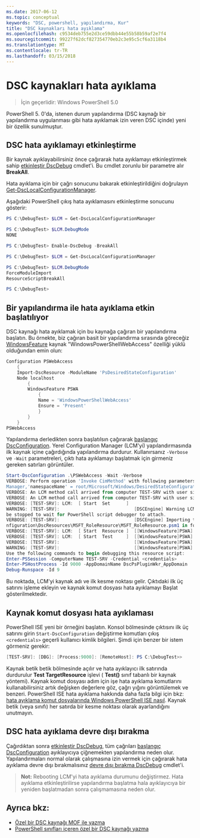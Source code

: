 ```yaml
---
ms.date: 2017-06-12
ms.topic: conceptual
keywords: "DSC, powershell, yapılandırma, Kur"
title: "DSC kaynakları hata ayıklama"
ms.openlocfilehash: c9534deb755e2d3ce59dbb44e55b58b59af2e7f4
ms.sourcegitcommit: 99227f62dcf827354770eb2c3e95c5cf6a3118b4
ms.translationtype: MT
ms.contentlocale: tr-TR
ms.lasthandoff: 03/15/2018
---
```

# <a name="debugging-dsc-resources"></a>DSC kaynakları hata ayıklama

> İçin geçerlidir: Windows PowerShell 5.0

PowerShell 5. 0'da, istenen durum yapılandırma (DSC kaynağı bir yapılandırma uygulanması gibi hata ayıklamak izin veren DSC içinde) yeni bir özellik sunulmuştur.

## <a name="enabling-dsc-debugging"></a>DSC hata ayıklamayı etkinleştirme
Bir kaynak ayıklayabilirsiniz önce çağırarak hata ayıklamayı etkinleştirmek sahip [etkinleştir DscDebug](https://technet.microsoft.com/library/mt517870.aspx) cmdlet'i. Bu cmdlet zorunlu bir parametre alır **BreakAll**. 

Hata ayıklama için bir çağrı sonucunu bakarak etkinleştirildiğini doğrulayın [Get-DscLocalConfigurationManager](https://technet.microsoft.com/library/dn407378.aspx).

Aşağıdaki PowerShell çıkış hata ayıklamasını etkinleştirme sonucunu gösterir:


```powershell
PS C:\DebugTest> $LCM = Get-DscLocalConfigurationManager

PS C:\DebugTest> $LCM.DebugMode
NONE

PS C:\DebugTest> Enable-DscDebug -BreakAll

PS C:\DebugTest> $LCM = Get-DscLocalConfigurationManager

PS C:\DebugTest> $LCM.DebugMode
ForceModuleImport
ResourceScriptBreakAll

PS C:\DebugTest>
```


## <a name="starting-a-configuration-with-debug-enabled"></a>Bir yapılandırma ile hata ayıklama etkin başlatılıyor
DSC kaynağı hata ayıklamak için bu kaynağa çağıran bir yapılandırma başlatın. Bu örnekte, biz çağıran basit bir yapılandırma sırasında göreceğiz [WindowsFeature](windowsfeatureResource.md) kaynak "WindowsPowerShellWebAccess" özelliği yüklü olduğundan emin olun:

```powershell
Configuration PSWebAccess
    {
    Import-DscResource -ModuleName 'PsDesiredStateConfiguration'
    Node localhost
        {
        WindowsFeature PSWA
            {
            Name = 'WindowsPowerShellWebAccess'
            Ensure = 'Present'
            }
        }
    }
PSWebAccess
```
Yapılandırma derledikten sonra başlatılsın çağırarak [başlangıç DscConfiguration](https://technet.microsoft.com/library/dn521623.aspx). Yerel Configuration Manager (LCM'yi) yapılandırmasında ilk kaynak içine çağırdığında yapılandırma durdurur. Kullanırsanız `-Verbose` ve `-Wait` parametreleri, çıktı hata ayıklamayı başlatmak için girmeniz gereken satırları görüntüler.

```powershell
Start-DscConfiguration .\PSWebAccess -Wait -Verbose
VERBOSE: Perform operation 'Invoke CimMethod' with following parameters, ''methodName' = SendConfigurationApply,'className' = MSFT_DSCLocalConfiguration
Manager,'namespaceName' = root/Microsoft/Windows/DesiredStateConfiguration'.
VERBOSE: An LCM method call arrived from computer TEST-SRV with user sid S-1-5-21-2127521184-1604012920-1887927527-108583.
VERBOSE: An LCM method call arrived from computer TEST-SRV with user sid S-1-5-21-2127521184-1604012920-1887927527-108583.
VERBOSE: [TEST-SRV]: LCM:  [ Start  Set      ]
WARNING: [TEST-SRV]:                            [DSCEngine] Warning LCM is in Debug 'ResourceScriptBreakAll' mode.  Resource script processing will 
be stopped to wait for PowerShell script debugger to attach.
VERBOSE: [TEST-SRV]:                            [DSCEngine] Importing the module C:\WINDOWS\system32\WindowsPowerShell\v1.0\Modules\PSDesiredStateCo
nfiguration\DscResources\MSFT_RoleResource\MSFT_RoleResource.psm1 in force mode.
VERBOSE: [TEST-SRV]: LCM:  [ Start  Resource ]  [[WindowsFeature]PSWA]
VERBOSE: [TEST-SRV]: LCM:  [ Start  Test     ]  [[WindowsFeature]PSWA]
VERBOSE: [TEST-SRV]:                            [[WindowsFeature]PSWA] Importing the module MSFT_RoleResource in force mode.
WARNING: [TEST-SRV]:                            [[WindowsFeature]PSWA] Resource is waiting for PowerShell script debugger to attach. 
Use the following commands to begin debugging this resource script:
Enter-PSSession -ComputerName TEST-SRV -Credential <credentials>
Enter-PSHostProcess -Id 9000 -AppDomainName DscPsPluginWkr_AppDomain
Debug-Runspace -Id 9
```
Bu noktada, LCM'yi kaynak adı ve ilk kesme noktası gelir. Çıktıdaki ilk üç satırını işleme ekleyin ve kaynak komut dosyası hata ayıklamayı Başlat gösterilmektedir.

## <a name="debugging-the-resource-script"></a>Kaynak komut dosyası hata ayıklaması

PowerShell ISE yeni bir örneğini başlatın. Konsol bölmesinde çıktısını ilk üç satırını girin `Start-DscConfiguration` değiştirme komutları çıkış `<credentials>` geçerli kullanıcı kimlik bilgileri. Şimdi için benzer bir istem görmeniz gerekir:

```powershell
[TEST-SRV]: [DBG]: [Process:9000]: [RemoteHost]: PS C:\DebugTest>>
```

Kaynak betik betik bölmesinde açılır ve hata ayıklayıcı ilk satırında durdurulur **Test TargetResource** işlevi ( **Test()** sınıf tabanlı bir kaynak yöntemi).
Kaynak komut dosyası adım için işe hata ayıklama komutlarını kullanabilirsiniz artık değişken değerlere göz, çağrı yığını görüntülemek ve benzeri. PowerShell ISE hata ayıklama hakkında daha fazla bilgi için bkz: [hata ayıklama komut dosyalarında Windows PowerShell ISE nasıl](https://technet.microsoft.com/en-us/library/dd819480.aspx). Kaynak betik (veya sınıfı) her satırda bir kesme noktası olarak ayarlandığını unutmayın.

## <a name="disabling-dsc-debugging"></a>DSC hata ayıklama devre dışı bırakma

Çağırdıktan sonra [etkinleştir DscDebug](https://technet.microsoft.com/library/mt517870.aspx), tüm çağrıları [başlangıç DscConfiguration](https://technet.microsoft.com/library/dn521623.aspx) ayıklayıcıya çiğnemekten yapılandırma neden olur. Yapılandırmaları normal olarak çalışmasına izin vermek için çağırarak hata ayıklama devre dışı bırakmalısınız [devre dışı bırakma DscDebug](https://technet.microsoft.com/en-us/library/mt517872.aspx) cmdlet'i.

>**Not:** Rebooting LCM'yi hata ayıklama durumunu değiştirmez. Hata ayıklama etkinleştirilirse yapılandırma başlatma hala ayıklayıcıya bir yeniden başlatmadan sonra çalışmamasına neden olur.


## <a name="see-also"></a>Ayrıca bkz:
- [Özel bir DSC kaynağı MOF ile yazma](authoringResourceMOF.md) 
- [PowerShell sınıfları içeren özel bir DSC kaynağı yazma](authoringResourceClass.md)

